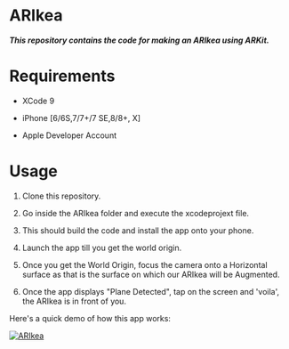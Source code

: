 # ARIkea

***This repository contains the code for making an ARIkea using ARKit.***

# Requirements

* XCode 9

* iPhone [6/6S,7/7+/7 SE,8/8+, X]

* Apple Developer Account


# Usage

1. Clone this repository.

2. Go inside the ARIkea folder and execute the xcodeprojext file.

3. This should build the code and install the app onto your phone.

4. Launch the app till you get the world origin.

5. Once you get the World Origin, focus the camera onto a Horizontal surface as that is the surface on which our ARIkea will be Augmented.

6. Once the app displays "Plane Detected", tap on the screen and 'voila', the ARIkea is in front of you.

Here's a quick demo of how this app works:

[![ARIkea](https://img.youtube.com/vi/_KToBjJOOD0/0.jpg)](https://www.youtube.com/watch?v=_KToBjJOOD0)
